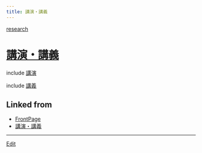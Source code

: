 ```yaml
---
title: 講演・講義
---
```

[research](/research)


# [講演・講義](/講演・講義)

include [講演](/講演)

include [講義](/講義)
## Linked from

* [FrontPage](/FrontPage)
* [講演・講義](/講演・講義)


----
[Edit](https://github.com/vitroid/vitroid.github.io/edit/master/MD/講演・講義.md)
